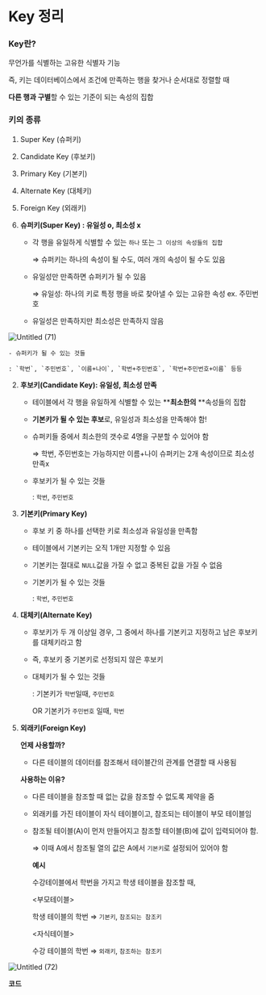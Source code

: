 # Key 정리

### Key란?

무언가를 식별하는 고유한 식별자 기능

즉, 키는 데이터베이스에서 조건에 만족하는 행을 찾거나 순서대로 정렬할 때 

**다른 행과 구별**할 수 있는 기준이 되는 속성의 집합

### 키의 종류

1. Super Key (슈퍼키)

2. Candidate Key (후보키)

3. Primary Key (기본키)

4. Alternate Key (대체키)

5. Foreign Key (외래키)  


1. **슈퍼키(Super Key) : 유일성 o, 최소성 x**
    - 각 행을 유일하게 식별할 수 있는 `하나` 또는 `그 이상의 속성들의 집합`
        
        ⇒ 슈퍼키는 하나의 속성이 될 수도, 여러 개의 속성이 될 수도 있음
        
    - 유일성만 만족하면 슈퍼키가 될 수 있음
        
        ⇒ 유일성: 하나의 키로 특정 행을 바로 찾아낼 수 있는 고유한 속성 ex. 주민번호
        
    - 유일성은 만족하지만 최소성은 만족하지 않음
    
![Untitled (71)](https://user-images.githubusercontent.com/71035113/153176801-a7110ffb-2f16-4ae5-85a1-6f5d9be16a91.png)

    - 슈퍼키가 될 수 있는 것들
    
    : `학번`, `주민번호`, `이름+나이`, `학번+주민번호`, `학번+주민번호+이름` 등등
    
2. **후보키(Candidate Key): 유일성, 최소성 만족**
    - 테이블에서 각 행을 유일하게 식별할 수 있는 ****최소한의** **속성들의 집합
    - **기본키가 될 수 있는 후보**로, 유일성과 최소성을 만족해야 함!
    - 슈퍼키들 중에서 최소한의 갯수로 4명을 구분할 수 있어야 함
        
        ⇒ 학번, 주민번호는 가능하지만 이름+나이 슈퍼키는 2개 속성이므로 최소성 만족x
        
    - 후보키가 될 수 있는 것들
        
        : `학번`, `주민번호`
        
3. **기본키(Primary Key)**
    - 후보 키 중 하나를 선택한 키로 최소성과 유일성을 만족함
    - 테이블에서 기본키는 오직 1개만 지정할 수 있음
    - 기본키는 절대로 `NULL`값을 가질 수 없고 중복된 값을 가질 수 없음
    - 기본키가 될 수 있는 것들
        
        : `학번`, `주민번호`
        
4. **대체키(Alternate Key)**
    - 후보키가 두 개 이상일 경우, 그 중에서 하나를 기본키고 지정하고 남은 후보키를 대체키라고 함
    - 즉, 후보키 중 기본키로 선정되지 않은 후보키
    - 대체키가 될 수 있는 것들
        
        : 기본키가 `학번`일때, `주민번호`
        
        OR 기본키가 `주민번호` 일때, `학번`
        
5. **외래키(Foreign Key)**
    
    **언제 사용할까?**
    
    - 다른 테이블의 데이터를 참조해서 테이블간의 관계를 연결할 때 사용됨
    
    **사용하는 이유?**
    
    - 다른 테이블을 참조할 때 없는 값을 참조할 수 없도록 제약을 줌
    - 외래키를 가진 테이블이 자식 테이블이고, 참조되는 테이블이 부모 테이블임
    - 참조될 테이블(A)이 먼저 만들어지고 참조할 테이블(B)에 값이 입력되어야 함.
        
        ⇒ 이때 A에서 참조될 열의 값은 A에서 `기본키`로 설정되어 있어야 함
        
        **예시**
        
        수강테이블에서 학번을 가지고 학생 테이블을 참조할 때,
        
        <부모테이블>
        
        학생 테이블의 학번 ⇒  `기본키`, `참조되는 참조키`
        
        <자식테이블>
        
        수강 테이블의 학번 ⇒  `외래키`, `참조하는 참조키`
        
    
  ![Untitled (72)](https://user-images.githubusercontent.com/71035113/153176810-212509c6-9fc1-4d0d-8724-3ad73ca5aafb.png)
 

**코드**
